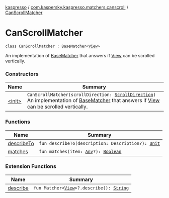 [kaspresso](../../index.md) / [com.kaspersky.kaspresso.matchers.canscroll](../index.md) / [CanScrollMatcher](./index.md)

# CanScrollMatcher

`class CanScrollMatcher : BaseMatcher<`[`View`](https://developer.android.com/reference/android/view/View.html)`>`

An implementation of [BaseMatcher](#) that answers if [View](https://developer.android.com/reference/android/view/View.html) can be scrolled vertically.

### Constructors

| Name | Summary |
|---|---|
| [&lt;init&gt;](-init-.md) | `CanScrollMatcher(scrollDirection: `[`ScrollDirection`](../-scroll-direction/index.md)`)`<br>An implementation of [BaseMatcher](#) that answers if [View](https://developer.android.com/reference/android/view/View.html) can be scrolled vertically. |

### Functions

| Name | Summary |
|---|---|
| [describeTo](describe-to.md) | `fun describeTo(description: Description?): `[`Unit`](https://kotlinlang.org/api/latest/jvm/stdlib/kotlin/-unit/index.html) |
| [matches](matches.md) | `fun matches(item: `[`Any`](https://kotlinlang.org/api/latest/jvm/stdlib/kotlin/-any/index.html)`?): `[`Boolean`](https://kotlinlang.org/api/latest/jvm/stdlib/kotlin/-boolean/index.html) |

### Extension Functions

| Name | Summary |
|---|---|
| [describe](../../com.kaspersky.kaspresso.extensions.espressoext/org.hamcrest.-matcher/describe.md) | `fun Matcher<`[`View`](https://developer.android.com/reference/android/view/View.html)`>?.describe(): `[`String`](https://kotlinlang.org/api/latest/jvm/stdlib/kotlin/-string/index.html) |
